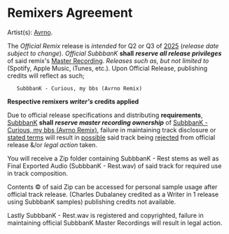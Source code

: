 # Remixers Agreement

Artist(s): <ins>Avrno</ins>. 


   The _Official Remix_ release is _intended_ for Q2 or Q3 of <ins>2025</ins> (_release date subject to change_). _Official SubbbanK_ **shall** ***reserve all release privileges*** of said remix's <ins>Master Recording</ins>. _Releases such as, but not limited to_ (Spotify, Apple Music, iTunes, etc.). Upon Official Release, publishing credits will reflect as such;  

       SubbbanK - Curious, my bbs (Avrno Remix) 

**Respective remixers _writer's_ credits applied**


Due to official release specifications and distributing **requirements**, <ins>SubbbanK</ins> **shall** ***reserve master recording ownership*** of <ins>SubbbanK - Curious, my bbs (Avrno Remix)</ins>, failure in maintaining track disclosure or <ins>stated terms</ins> will result in <ins>possible</ins> said track being <ins>rejected</ins> from official release &/or _legal action_ taken. 


You will receive a Zip folder containing SubbbanK - Rest stems as well as Final Exported Audio (SubbbanK - Rest.wav) of said track for required use in track composition. 


Contents ©️   of said Zip can be accessed for personal sample usage after official track release. (Charles Dubalaney credited as a Writer in 1 release using SubbbanK samples) publishing credits not available. 


Lastly SubbbanK - Rest.wav is registered and copyrighted, failure in maintaining official SubbbanK Master Recordings will result in legal action.
